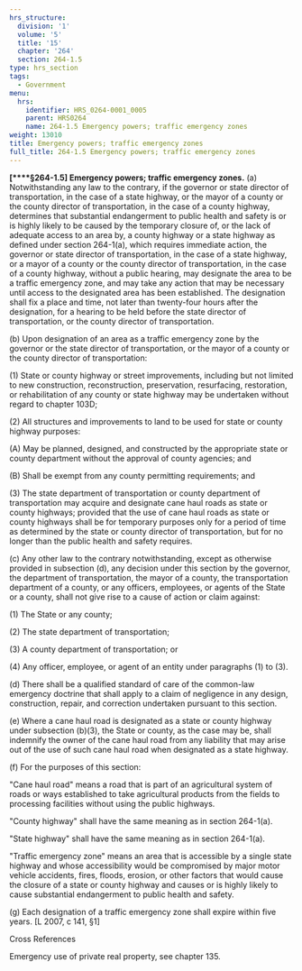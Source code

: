 ```yaml
---
hrs_structure:
  division: '1'
  volume: '5'
  title: '15'
  chapter: '264'
  section: 264-1.5
type: hrs_section
tags:
  - Government
menu:
  hrs:
    identifier: HRS_0264-0001_0005
    parent: HRS0264
    name: 264-1.5 Emergency powers; traffic emergency zones
weight: 13010
title: Emergency powers; traffic emergency zones
full_title: 264-1.5 Emergency powers; traffic emergency zones
---
```

**[****§264-1.5] Emergency powers; traffic emergency zones.** (a) Notwithstanding any law to the contrary, if the governor or state director of transportation, in the case of a state highway, or the mayor of a county or the county director of transportation, in the case of a county highway, determines that substantial endangerment to public health and safety is or is highly likely to be caused by the temporary closure of, or the lack of adequate access to an area by, a county highway or a state highway as defined under section 264-1(a), which requires immediate action, the governor or state director of transportation, in the case of a state highway, or a mayor of a county or the county director of transportation, in the case of a county highway, without a public hearing, may designate the area to be a traffic emergency zone, and may take any action that may be necessary until access to the designated area has been established. The designation shall fix a place and time, not later than twenty-four hours after the designation, for a hearing to be held before the state director of transportation, or the county director of transportation.

(b) Upon designation of an area as a traffic emergency zone by the governor or the state director of transportation, or the mayor of a county or the county director of transportation:

(1) State or county highway or street improvements, including but not limited to new construction, reconstruction, preservation, resurfacing, restoration, or rehabilitation of any county or state highway may be undertaken without regard to chapter 103D;

(2) All structures and improvements to land to be used for state or county highway purposes:

(A) May be planned, designed, and constructed by the appropriate state or county department without the approval of county agencies; and

(B) Shall be exempt from any county permitting requirements; and

(3) The state department of transportation or county department of transportation may acquire and designate cane haul roads as state or county highways; provided that the use of cane haul roads as state or county highways shall be for temporary purposes only for a period of time as determined by the state or county director of transportation, but for no longer than the public health and safety requires.

(c) Any other law to the contrary notwithstanding, except as otherwise provided in subsection (d), any decision under this section by the governor, the department of transportation, the mayor of a county, the transportation department of a county, or any officers, employees, or agents of the State or a county, shall not give rise to a cause of action or claim against:

(1) The State or any county;

(2) The state department of transportation;

(3) A county department of transportation; or

(4) Any officer, employee, or agent of an entity under paragraphs (1) to (3).

(d) There shall be a qualified standard of care of the common-law emergency doctrine that shall apply to a claim of negligence in any design, construction, repair, and correction undertaken pursuant to this section.

(e) Where a cane haul road is designated as a state or county highway under subsection (b)(3), the State or county, as the case may be, shall indemnify the owner of the cane haul road from any liability that may arise out of the use of such cane haul road when designated as a state highway.

(f) For the purposes of this section:

"Cane haul road" means a road that is part of an agricultural system of roads or ways established to take agricultural products from the fields to processing facilities without using the public highways.

"County highway" shall have the same meaning as in section 264-1(a).

"State highway" shall have the same meaning as in section 264-1(a).

"Traffic emergency zone" means an area that is accessible by a single state highway and whose accessibility would be compromised by major motor vehicle accidents, fires, floods, erosion, or other factors that would cause the closure of a state or county highway and causes or is highly likely to cause substantial endangerment to public health and safety.

(g) Each designation of a traffic emergency zone shall expire within five years. [L 2007, c 141, §1]

Cross References

Emergency use of private real property, see chapter 135.